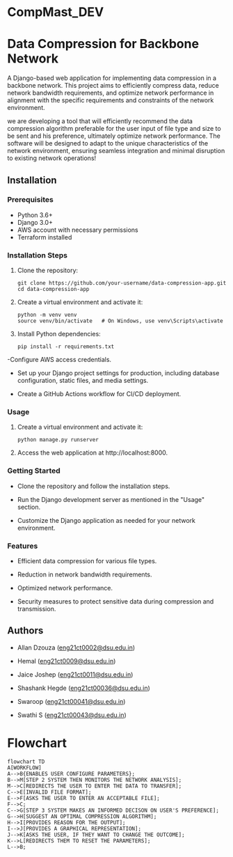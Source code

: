 # CompMast_DEV

    
# Data Compression for Backbone Network

A Django-based web application for implementing data compression in a backbone network. This project aims to efficiently compress data, reduce network bandwidth requirements, and optimize network performance in alignment with the specific requirements and constraints of the network environment.

we are developing a tool that will efficiently recommend the data compression algorithm preferable for the user input of file type and size to be sent and his preference, ultimately optimize network performance. The software will be designed to adapt to the unique characteristics of the network environment, ensuring seamless integration and minimal disruption to existing network operations!

## Installation

### Prerequisites

- Python 3.6+
- Django 3.0+
- AWS account with necessary permissions
- Terraform installed

### Installation Steps

1. Clone the repository:

   ```shell
   git clone https://github.com/your-username/data-compression-app.git
   cd data-compression-app
   
2. Create a virtual environment and activate it:

   ```shell
   python -m venv venv
   source venv/bin/activate   # On Windows, use venv\Scripts\activate

3. Install Python dependencies:

   ```shell
   pip install -r requirements.txt

 -Configure AWS access credentials.
 
 - Set up your Django project settings for production, including database configuration, 
   static files, and media settings.
 
 - Create a GitHub Actions workflow for CI/CD deployment.

 ### Usage 
1. Create a virtual environment and activate it:

   ```shell
   python manage.py runserver

2. Access the web application at http://localhost:8000.


### Getting Started
- Clone the repository and follow the installation steps.

- Run the Django development server as mentioned in the "Usage" section.

- Customize the Django application as needed for your network environment.

### Features
- Efficient data compression for various file types.

- Reduction in network bandwidth requirements.

- Optimized network performance.

- Security measures to protect sensitive data during compression and transmission.


## Authors
- Allan Dzouza (eng21ct0002@dsu.edu.in)

- Hemal (eng21ct0009@dsu.edu.in)

- Jaice Joshep (eng21ct0011@dsu.edu.in)

- Shashank Hegde (eng21ct00036@dsu.edu.in)

- Swaroop (eng21ct00041@dsu.edu.in)

- Swathi S (eng21ct00043@dsu.edu.in)

# Flowchart
```mermaid
flowchart TD
A[WORKFLOW]
A-->B{ENABLES USER CONFIGURE PARAMETERS};
B-->M[STEP 2 SYSTEM THEN MONITORS THE NETWORK ANALYSIS];
M-->C[REDIRECTS THE USER TO ENTER THE DATA TO TRANSFER];
C-->E[INVALID FILE FORMAT];
E-->F[ASKS THE USER TO ENTER AN ACCEPTABLE FILE];
F-->C;
C-->G[STEP 3 SYSTEM MAKES AN INFORMED DECISON ON USER'S PREFERENCE];
G-->H[SUGGEST AN OPTIMAL COMPRESSION ALGORITHM];
H-->I[PROVIDES REASON FOR THE OUTPUT];
I-->J[PROVIDES A GRAPHICAL REPRESENTATION];
J-->K[ASKS THE USER, IF THEY WANT TO CHANGE THE OUTCOME];
K-->L[REDIRECTS THEM TO RESET THE PARAMETERS];
L-->B;
```
